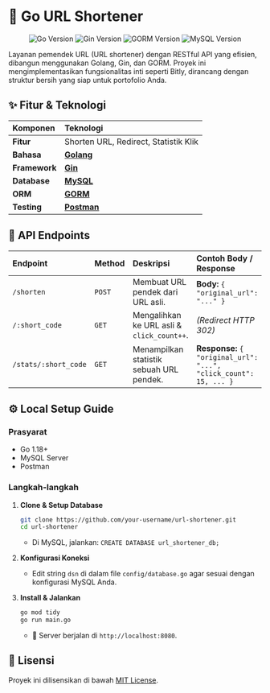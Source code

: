 # 🚀 Go URL Shortener

<p align="center">
  <img src="https://img.shields.io/badge/Go-1.18%2B-00ADD8?style=for-the-badge&logo=go" alt="Go Version"/>
  <img src="https://img.shields.io/badge/Gin-v1.9.1-008ECF?style=for-the-badge&logo=gin" alt="Gin Version"/>
  <img src="https://img.shields.io/badge/GORM-v1.25.5-AF7CDE?style=for-the-badge&logo=gorm" alt="GORM Version"/>
  <img src="https://img.shields.io/badge/MySQL-8.0-4479A1?style=for-the-badge&logo=mysql" alt="MySQL Version"/>
</p>

Layanan pemendek URL (URL shortener) dengan RESTful API yang efisien, dibangun menggunakan Golang, Gin, dan GORM. Proyek ini mengimplementasikan fungsionalitas inti seperti Bitly, dirancang dengan struktur bersih yang siap untuk portofolio Anda.

## ✨ Fitur & Teknologi

| Komponen | Teknologi |
| :--- | :--- |
| **Fitur** | Shorten URL, Redirect, Statistik Klik |
| **Bahasa** | [**Golang**](https://go.dev/) |
| **Framework** | [**Gin**](https://github.com/gin-gonic/gin) |
| **Database** | [**MySQL**](https://www.mysql.com/) |
| **ORM** | [**GORM**](https://gorm.io/) |
| **Testing**| [**Postman**](https://www.postman.com/) |

## 📖 API Endpoints

| Endpoint | Method | Deskripsi | Contoh Body / Response |
| :--- | :--- | :--- | :--- |
| `/shorten` | `POST` | Membuat URL pendek dari URL asli. | **Body:** `{ "original_url": "..." }` |
| `/:short_code`| `GET` | Mengalihkan ke URL asli & `click_count++`. | _(Redirect HTTP 302)_ |
| `/stats/:short_code`| `GET` | Menampilkan statistik sebuah URL pendek. | **Response:** `{ "original_url": "...", "click_count": 15, ... }` |

## ⚙️ Local Setup Guide

### **Prasyarat**
- Go 1.18+
- MySQL Server
- Postman

### **Langkah-langkah**

1.  **Clone & Setup Database**
    ```bash
    git clone https://github.com/your-username/url-shortener.git
    cd url-shortener
    ```
    - Di MySQL, jalankan: `CREATE DATABASE url_shortener_db;`

2.  **Konfigurasi Koneksi**
    - Edit string `dsn` di dalam file `config/database.go` agar sesuai dengan konfigurasi MySQL Anda.

3.  **Install & Jalankan**
    ```bash
    go mod tidy
    go run main.go
    ```
    - 🎉 Server berjalan di `http://localhost:8080`.

## 📜 Lisensi

Proyek ini dilisensikan di bawah [MIT License](LICENSE).